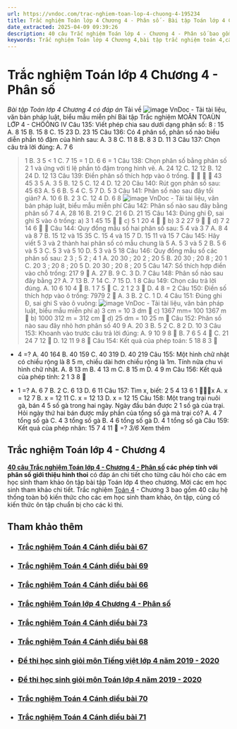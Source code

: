 ```yaml
---
url: https://vndoc.com/trac-nghiem-toan-lop-4-chuong-4-195234
title: Trắc nghiệm Toán lớp 4 Chương 4 - Phân số - Bài tập Toán lớp 4 Chương 4 có đáp án - VnDoc.com
date_extracted: 2025-04-09 09:39:26
description: 40 câu Trắc nghiệm Toán lớp 4 - Chương 4 - Phân số bao gồm các dạng bài tập tổng quát và đáp án cho các em rèn luyện kỹ năng giải Toán lớp 4.
keywords: Trắc nghiệm Toán lớp 4 Chương 4,bài tập trắc nghiệm toán 4,câu hỏi trắc nghiệm toán 4,Bài tập Toán lớp 4 Chương 4,bài tập phân số lớp 4,bài tập hình thoi lớp 4,bài tập toán lớp 4
---
```


# Trắc nghiệm Toán lớp 4 Chương 4 - Phân số
 _Bài tập Toán lớp 4 Chương 4 có đáp án_
Tải về
![image](https://i.vdoc.vn/data/pdf/2020/03/06/trac-nghiem-toan-4-chuong-4/bg1.png)
VnDoc - Tải tài liệu, văn bản pháp luật, biểu mẫu miễn phí
Bài tập Trắc nghiệm
MOÂN TOAÙN LỚP 4 - CHÖÔNG IV
Câu 135: Viết phép chia sau dưới dạng phân số: 8 : 15
A.
8
15
B.
15
8
C.
15
23
D.
23
15
Câu 136: Có 4 phân số, phân số nào biểu diễn phần tô đậm của hình sau:
A.
3
8
C.
11
8
B.
8
3
D.
11
3
Câu 137: Chọn câu trả lời đúng:
A.
7
6
> 1 B.
3
5
< 1 C.
7
15
= 1 D.
6
6
= 1
Câu 138: Chọn phân số bằng phân số
2
1
và ứng với tỉ lệ phần tô đậm trong hình vẽ.
A.
24
12
C.
12
12
B.
12
24
D.
12
13
Câu 139: Điền phân số thích hợp vào ô trống.




43
45
3
5
A.
3
5
B.
12
5
C.
12
4
D.
12
20
Câu 140: Rút gọn phân số sau:
45
63
A.
5
6
B.
5
4
C.
5
7
D.
5
3
Câu 141: Phân số nào sau đây tối giản?
A.
10
6
B.
2
3
C.
12
4
D.
6
8
[](<https://vndoc.com/tai-lieu-hoc-tap-lop-4>)
![image](https://i.vdoc.vn/data/pdf/2020/03/06/trac-nghiem-toan-4-chuong-4/bg2.png)
VnDoc - Tải tài liệu, văn bản pháp luật, biểu mẫu miễn phí
Câu 142: Phân số nào sau đây bằng phân số
7
4
A.
28
16
B.
21
9
C.
21
6
D.
21
15
Câu 143: Đúng ghi Đ, sai ghi S vào ô trống:
a\)
3
1
45
15


c\)
5
1
20
4


b\)
3
2
27
9


d\)
7
2
14
6


Câu 144: Quy đồng mẫu số hai phân số sau:
5
4
và
3
7
A.
8
4
và
8
7
B.
15
12
và
15
35
C.
15
4
và
15
7
D.
15
11
và
15
7
Câu 145: Hãy viết
5
3
và 2 thành hai phân số có mẫu chung là 5
A.
5
3
và
5
2
B.
5
6
và
5
3
C.
5
3
và
5
10
D.
5
3
và
5
18
Câu 146: Quy đồng mẫu số các phân số sau:
2
3
;
5
2
;
4
1
A.
20
30
;
20
2
;
20
5
B.
20
30
;
20
8
;
20
1
C.
20
3
;
20
8
;
20
5
D.
20
30
;
20
8
;
20
5
Câu 147: Số thích hợp điền vào chỗ trống:
217
9

A. 27 B. 9 C. 3 D. 7
Câu 148: Phân số nào sau đây bằng 2?
A.
7
13
B.
7
14
C.
7
15
D.
1
8
Câu 149: Chọn câu trả lời đúng.
A.
10
6
10
4

B.
1
7
5

C.
2
1
2
3

D.
4
8
= 2
Câu 150: Điền số thích hợp vào ô trống:
7979
2

A. 3 B. 2 C. 1 D. 4
Câu 151: Đúng ghi Đ, sai ghi S vào ô vuông:
![image](https://i.vdoc.vn/data/pdf/2020/03/06/trac-nghiem-toan-4-chuong-4/bg3.png)
VnDoc - Tải tài liệu, văn bản pháp luật, biểu mẫu miễn phí
a\) 3 cm =
10
3
dm  c\) 1367 mm=
100
1367
m 
b\)
1000
312
m = 312 cm

d\) 25 dm =
10
25
m

Câu 152: Phân số nào sau đây nhỏ hơn phân số
40
9
A.
20
3
B.
5
2
C.
8
2
D.
10
3
Câu 153: Khoanh vào trước câu trả lời đúng:
A.
9
10
9
8

B.
7
6
5
4

C.
21
24
7
12

D.
12
11
9
8

Câu 154: Kết quả của phép toán:
5
18
8
3

+ 4 =?
A.
40
164
B.
40
159
C.
40
319
D.
40
219
Câu 155: Một hình chữ nhật có chiều rộng là
8
5
m, chiều dài hơn chiều rộng là 1m. Tính nửa
chu vi hình chữ nhật.
A.
8
13
m B.
4
13
m C.
8
15
m D.
4
9
m
Câu 156: Kết quả của phép tính:
2
1
3
8

- 1 =?
A.
6
7
B. 2 C.
6
13
D.
6
11
Câu 157: Tìm x, biết:
2
5
4
13
6
1
x
A. x =
12
7
B. x =
12
11
C. x =
12
13
D. x =
12
15
Câu 158: Một trang trại nuôi gà, bán
4
5
số gà trong hai ngày. Ngày đầu bán được
2
1
số gà của
trại. Hỏi ngày thứ hai bán được mấy phần của tổng số gà mà trại có?
A.
4
7
tổng số gà C.
4
3
tổng số gà
B.
4
6
tổng số gà D.
4
1
tổng số gà
Câu 159: Kết quả của phép nhân:
15
7
4
11

=?
_3/6_ Xem thêm
## **Trắc nghiệm Toán lớp 4 - Chương 4**
**[40 câu Trắc nghiệm Toán lớp 4 - Chương 4 - Phân số](<https://vndoc.com/trac-nghiem-toan-lop-4-chuong-4-195234>) các phép tính với phân số giới thiệu hình thoi** có đáp án chi tiết cho từng câu hỏi cho các em học sinh tham khảo ôn tập bài tập Toán lớp 4 theo chương. Mời các em học sinh tham khảo chi tiết.
Trắc nghiệm [Toán 4](<https://vndoc.com/toan-lop4>) \- Chương 3 bao gồm 40 câu hệ thống toàn bộ kiến thức cho các em học sinh tham khảo, ôn tập, củng cố kiến thức ôn tập chuẩn bị cho các kì thi.
## Tham khảo thêm
  * ### [Trắc nghiệm Toán 4 Cánh diều bài 67](</trac-nghiem-toan-4-canh-dieu-bai-67-318704> "Trắc nghiệm Toán 4 Cánh diều bài 67")
  * ### [Trắc nghiệm Toán 4 Cánh diều bài 69](</trac-nghiem-toan-4-canh-dieu-bai-69-318739> "Trắc nghiệm Toán 4 Cánh diều bài 69")
  * ### [Trắc nghiệm Toán 4 Cánh diều bài 66](</trac-nghiem-toan-4-canh-dieu-bai-66-318694> "Trắc nghiệm Toán 4 Cánh diều bài 66")
  * ### [Trắc nghiệm Toán lớp 4 Chương 4 - Phân số](</trac-nghiem-toan-lop-4-chuong-4-195234> "Trắc nghiệm Toán lớp 4 Chương 4 - Phân số")
  * ### [Trắc nghiệm Toán 4 Cánh diều bài 73](</trac-nghiem-toan-4-canh-dieu-bai-73-318756> "Trắc nghiệm Toán 4 Cánh diều bài 73")
  * ### [Trắc nghiệm Toán 4 Cánh diều bài 68](</trac-nghiem-toan-4-canh-dieu-bai-68-318712> "Trắc nghiệm Toán 4 Cánh diều bài 68")
  * ### [Đề thi học sinh giỏi môn Tiếng việt lớp 4 năm 2019 - 2020](</de-thi-hoc-sinh-gioi-mon-tieng-viet-lop-4-195150> "Đề thi học sinh giỏi môn Tiếng việt lớp 4 năm 2019 - 2020")
  * ### [Đề thi học sinh giỏi môn Toán lớp 4 năm 2019 - 2020](</de-thi-hoc-sinh-gioi-mon-toan-lop-4-195147> "Đề thi học sinh giỏi môn Toán lớp 4 năm 2019 - 2020")
  * ### [Trắc nghiệm Toán 4 Cánh diều bài 70](</trac-nghiem-toan-4-canh-dieu-bai-70-318741> "Trắc nghiệm Toán 4 Cánh diều bài 70")
  * ### [Trắc nghiệm Toán 4 Cánh diều bài 71](</trac-nghiem-toan-4-canh-dieu-bai-71-318754> "Trắc nghiệm Toán 4 Cánh diều bài 71")

